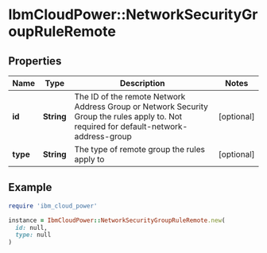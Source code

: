 # IbmCloudPower::NetworkSecurityGroupRuleRemote

## Properties

| Name | Type | Description | Notes |
| ---- | ---- | ----------- | ----- |
| **id** | **String** | The ID of the remote Network Address Group or Network Security Group the rules apply to. Not required for default-network-address-group | [optional] |
| **type** | **String** | The type of remote group the rules apply to | [optional] |

## Example

```ruby
require 'ibm_cloud_power'

instance = IbmCloudPower::NetworkSecurityGroupRuleRemote.new(
  id: null,
  type: null
)
```

